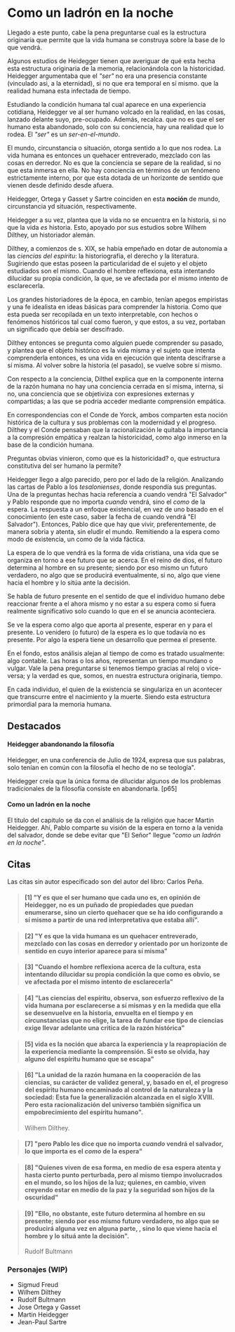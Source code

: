 # Como un ladrón en la noche

Llegado a este punto, cabe la pena preguntarse cual es la estructura originaria que permite que la vida humana se construya sobre la base de lo que vendrá.

Algunos estudios de Heidegger tienen que averiguar de qué esta hecha esta estructura originaria de la memoria, relacionándola con la historicidad. Heidegger argumentaba que el _"ser"_ no era una presencia constante (vinculado asi, a la eternidad), si no que era temporal en sí mismo. que la realidad humana esta infectada de tiempo.

<!-- Heidegger y sus investigación con respecto al tiempo -->

Estudiando la condición humana tal cual aparece en una experiencia cotidiana, Heidegger ve al ser humano volcado en la realidad, en las cosas, lanzado delante suyo, pre-ocupado. Además, recalca. que no es que el ser humano esta abandonado, solo con su conciencia, hay una realidad que lo rodea. El _"ser"_ es un _ser-en-el-mundo_.

El mundo, circunstancia o situación, otorga sentido a lo que nos rodea. La vida humana es entonces un quehacer entreverado, mezclado con las cosas en derredor. No es que la conciencia se separe de la realidad, si no que esta inmersa en ella. No hay conciencia en términos de un fenómeno estrictamente interno, por que esta dotada de un horizonte de sentido que vienen desde definido desde afuera.

Heidegger, Ortega y Gasset y Sartre coinciden en esta **noción** de mundo, circunstancia yd situación, respectivamente.

Heidegger a su vez, plantea que la vida no se encuentra en la historia, si no que la vida _es_ historia. Esto, apoyado por sus estudios sobre Wilhem Dilthey, un historiador alemán.

<!-- Estudios de Dilthey -->

Dilthey, a comienzos de s. XIX, se había empeñado en dotar de autonomía a las *ciencias del espíritu*: la historiografía, el derecho y la literatura. Sugiriendo que estas poseen la particularidad de el sujeto y el objeto estudiados son el mismo. Cuando el hombre reflexiona, esta intentando dilucidar su propia condición, la que, se ve afectada por el mismo intento de esclarecerla.

Los grandes historiadores de la época, en cambio, tenían apegos empiristas y una fe idealista en ideas básicas para comprender la historia. Como que esta pueda ser recopilada en un texto interpretable, con hechos o fenómenos históricos tal cual como fueron, y que estos, a su vez, portaban un significado que debía ser descifrado.

Dilthey entonces se pregunta como alguien puede comprender su pasado, y plantea que el objeto histórico es la vida misma y el sujeto que intenta comprenderla entonces, es una vida en ejecución que intenta descifrarse a sí misma. Al volver sobre la historia (el pasado), se vuelve sobre sí mismo.

Con respecto a la conciencia, Dilthel explica que en la componente interna de la razón humana no hay una conciencia cerrada en sí misma, interna, si no, una conciencia que se objetiviza con expresiones externas y compartidas; a las que se podría acceder mediante comprensión empática.

En correspondencias con el Conde de Yorck, ambos comparten esta noción histórica de la cultura y sus problemas con la modernidad y el progreso. Dilthey y el Conde pensaban que la racionalización le quitaba la importancia a la compresión empática y realzan la historicidad, como algo inmerso en la base de la condición humana.

Preguntas obvias vinieron, como que es la historicidad? o, que estructura constitutiva del ser humano la permite?

Heidegger llego a algo parecido, pero por el lado de la religión. Analizando las cartas de Pablo a los *tesalonienses*, donde respondía sus preguntas. Una de la preguntas hechas hacia referencia a cuando vendrá "El Salvador" y Pablo responde que no importa *cuando* vendrá, sino el *como* de la espera. La respuesta a un enfoque  existencial, en vez de uno basado en el conocimiento (en este caso, saber la fecha de cuando vendrá "El Salvador"). Entonces, Pablo dice que hay que vivir, preferentemente, de manera sobria y atenta, sin eludir el mundo. Remitiendo a la espera como modo de existencia, un como de la vida fáctica.

La espera de lo que vendrá es la forma de vida cristiana, una vida que se organiza en torno a ese futuro que se acerca. En el reino de dios, el futuro determina al hombre en su presente; siendo por eso mismo un futuro verdadero, no algo que se producirá eventualmente, si no, algo que viene hacia el hombre y lo sitúa ante la decisión.

Se habla de futuro presente en el sentido de que el individuo humano debe reaccionar frente a el ahora mismo y no estar a su espera como si fuera realmente significativo solo cuando lo que en el se anuncia aconteciera.

Se ve la espera como algo que aporta al presente, esperar en y para el presente. Lo venidero (o futuro) de la espera es lo que todavía no es presente. Por algo la espera tiene un desarrollo que permea el presente.

En el fondo, estos análisis alejan al tiempo de como es tratado usualmente: algo contable. Las horas o los años, representan un tiempo mundano o vulgar. Vale la pena preguntarse si tenemos tiempo gracias al reloj o vice-versa; y la verdad es que, somos, en nuestra estructura originaria, tiempo.

En cada individuo, el quien de la existencia se singulariza en un acontecer que transcurre entre el nacimiento y la muerte. Siendo esta estructura primordial para la memoria humana.

## Destacados

#### Heidegger abandonando la filosofía
Heidegger, en una conferencia de Julio de 1924, expresa que sus palabras, solo tenían en común con la filosofía el hecho de no se teología".

Heidegger creía que la única forma de dilucidar algunos de los problemas tradicionales de la filosofía consiste en abandonarla. \[p65\]

#### Como un ladrón en la noche
El titulo del capitulo se da con el análisis de la religión que hacer Martin Heidegger. Ahí, Pablo comparte su visión de la espera en torno a la venida del salvador, donde se debe evitar que "El Señor" llegue *"como un ladrón en la noche"*. 

<!-- - Otro poema de parra -->

## Citas

Las citas sin autor especificado son del autor del libro: Carlos Peña.

<!-- p68.1 -->

> #### [1] "Y es que el ser humano que cada uno es, en opinión de Heidegger, no es un puñado de propiedades que puedan enumerarse, sino un cierto quehacer que se ha ido configurando a sí mismo a partir de una red interpretativa que estaba allí".

<!-- p68.2 -->

> #### [2] "Y es que la vida humana es un quehacer entreverado, mezclado con las cosas en derredor y orientado por un horizonte de sentido en cuyo interior aparece para sí misma"

<!-- p69.1 -->

> #### [3] "Cuando el hombre reflexiona acerca de la cultura, esta intentando dilucidar su propia condición la que como es obvio, se ve afectada por el mismo intento de esclarecerla"

<!-- p69.2 -->

> #### [4] "Las ciencias del espíritu, observa, son esfuerzo reflexivo de la vida humana por esclarecerse a sí mismas y en la medida que ella se desenvuelve en la historia, envuelta en el tiempo y en circunstancias que no elige, la tarea de fundar ese tipo de ciencias exige llevar adelante una critica de la razón histórica"

<!-- p71.1 -->

> #### [5] vida es la noción que abarca la experiencia y la reapropiación de la experiencia mediante la comprensión. Si esto se olvida, hay alguno del espíritu humano que se escapa"

<!-- p71.2 -->

> #### [6] "La unidad de la razón humana en la cooperación de las ciencias, su carácter de validez general, y, basado en el, el progreso del espíritu humano encaminado al control de la naturaleza y la sociedad: Esta fue la generalización alcanzada en el siglo XVIII. Pero esta racionalización del universo también significa un empobrecimiento del espíritu humano".
>
> Wilhem Dilthey.

<!-- p74.1 -->

> #### [7] "pero Pablo les dice que no importa _cuando_ vendrá el salvador, lo que importa es el _como_ de la espera"

<!-- p74.2 -->

> #### [8] "Quienes viven de esa forma, en medio de esa espera atenta y hasta cierto punto perturbada, pero al mismo tiempo involucrados en el mundo, so los hijos de la luz; quienes, en cambio, viven creyendo estar en medio de la paz y la seguridad son hijos de la oscuridad"

<!-- p76 " -->

> #### [9] "Ello, no obstante, este futuro determina al hombre en su presente; siendo por eso mismo futuro verdadero, no algo que se producirá alguna vez en alguna parte, , sino lo que viene hacia el hombre y lo situá ante la decisión".
>
> Rudolf Bultmann

### Personajes (WIP)

- Sigmud Freud
- Wilhem Dilthey
- Rudolf Bultmann
- Jose Ortega y Gasset
- Martin Heidegger
- Jean-Paul Sartre

